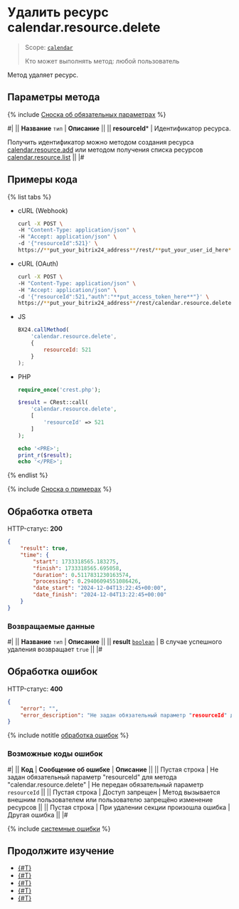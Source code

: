 # Удалить ресурс calendar.resource.delete

> Scope: [`calendar`](../../scopes/permissions.md)
>
> Кто может выполнять метод: любой пользователь

Метод удаляет ресурс.

## Параметры метода

{% include [Сноска об обязательных параметрах](../../../_includes/required.md) %}

#|
|| **Название**
`тип` | **Описание** ||
|| **resourceId*** | Идентификатор ресурса.

Получить идентификатор можно методом создания ресурса [calendar.resource.add](./calendar-resource-add.md) или методом получения списка ресурсов [calendar.resource.list](./calendar-resource-list.md) ||
|#

## Примеры кода

{% list tabs %}

- cURL (Webhook)

    ```bash
    curl -X POST \
    -H "Content-Type: application/json" \
    -H "Accept: application/json" \
    -d '{"resourceId":521}' \
    https://**put_your_bitrix24_address**/rest/**put_your_user_id_here**/**put_your_webbhook_here**/calendar.resource.delete
    ```

- cURL (OAuth)

    ```bash
    curl -X POST \
    -H "Content-Type: application/json" \
    -H "Accept: application/json" \
    -d '{"resourceId":521,"auth":"**put_access_token_here**"}' \
    https://**put_your_bitrix24_address**/rest/calendar.resource.delete
    ```

- JS

    ```js
    BX24.callMethod(
        'calendar.resource.delete',
        {
            resourceId: 521
        }
    );
    ```

- PHP

    ```php
    require_once('crest.php');

    $result = CRest::call(
        'calendar.resource.delete',
        [
            'resourceId' => 521
        ]
    );

    echo '<PRE>';
    print_r($result);
    echo '</PRE>';
    ```

{% endlist %}

{% include [Сноска о примерах](../../../_includes/examples.md) %}

## Обработка ответа

HTTP-статус: **200**

```json
{
    "result": true,
    "time": {
        "start": 1733318565.183275,
        "finish": 1733318565.695058,
        "duration": 0.5117831230163574,
        "processing": 0.29406094551086426,
        "date_start": "2024-12-04T13:22:45+00:00",
        "date_finish": "2024-12-04T13:22:45+00:00"
    }
}
```

### Возвращаемые данные

#|
|| **Название**
`тип` | **Описание** ||
|| **result**
[`boolean`](../../data-types.md) | В случае успешного удаления возвращает `true` ||
|#

## Обработка ошибок

HTTP-статус: **400**

```json
{
    "error": "",
    "error_description": "Не задан обязательный параметр "resourceId" для метода "calendar.resource.delete""
}
```

{% include notitle [обработка ошибок](../../../_includes/error-info.md) %}

### Возможные коды ошибок

#|
|| **Код** | **Сообщение об ошибке** | **Описание** ||
|| Пустая строка | Не задан обязательный параметр "resourceId" для метода "calendar.resource.delete" | Не передан обязательный параметр `resourceId` ||
|| Пустая строка | Доступ запрещен | Метод вызывается внешним пользователем или пользователю запрещёно изменение ресурсов ||
|| Пустая строка | При удалении секции произошла ошибка | Другая ошибка ||
|#

{% include [системные ошибки](../../../_includes/system-errors.md) %}

## Продолжите изучение 

- [{#T}](./index.md)
- [{#T}](./calendar-resource-add.md)
- [{#T}](./calendar-resource-update.md)
- [{#T}](./calendar-resource-booking-list.md)
- [{#T}](./calendar-resource-list.md)